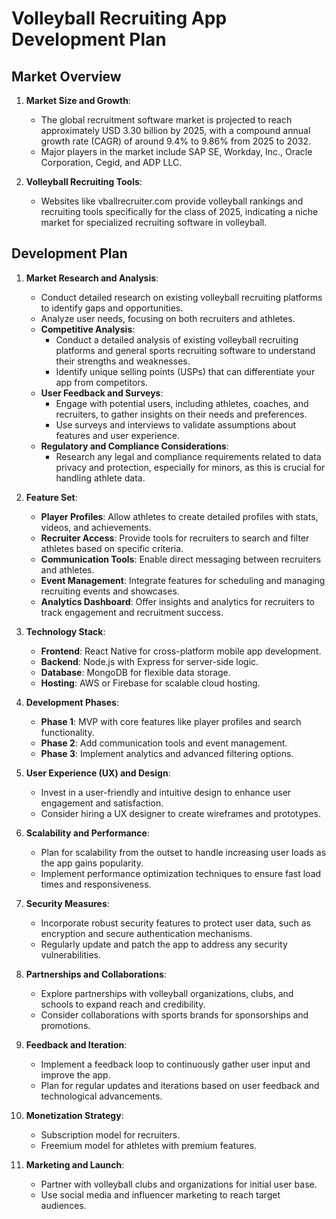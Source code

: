 # Volleyball Recruiting App Development Plan

## Market Overview

1. **Market Size and Growth**: 
   - The global recruitment software market is projected to reach approximately USD 3.30 billion by 2025, with a compound annual growth rate (CAGR) of around 9.4% to 9.86% from 2025 to 2032.
   - Major players in the market include SAP SE, Workday, Inc., Oracle Corporation, Cegid, and ADP LLC.

2. **Volleyball Recruiting Tools**:
   - Websites like vballrecruiter.com provide volleyball rankings and recruiting tools specifically for the class of 2025, indicating a niche market for specialized recruiting software in volleyball.

## Development Plan

1. **Market Research and Analysis**:
   - Conduct detailed research on existing volleyball recruiting platforms to identify gaps and opportunities.
   - Analyze user needs, focusing on both recruiters and athletes.
   - **Competitive Analysis**: 
     - Conduct a detailed analysis of existing volleyball recruiting platforms and general sports recruiting software to understand their strengths and weaknesses.
     - Identify unique selling points (USPs) that can differentiate your app from competitors.
   - **User Feedback and Surveys**:
     - Engage with potential users, including athletes, coaches, and recruiters, to gather insights on their needs and preferences.
     - Use surveys and interviews to validate assumptions about features and user experience.
   - **Regulatory and Compliance Considerations**:
     - Research any legal and compliance requirements related to data privacy and protection, especially for minors, as this is crucial for handling athlete data.

2. **Feature Set**:
   - **Player Profiles**: Allow athletes to create detailed profiles with stats, videos, and achievements.
   - **Recruiter Access**: Provide tools for recruiters to search and filter athletes based on specific criteria.
   - **Communication Tools**: Enable direct messaging between recruiters and athletes.
   - **Event Management**: Integrate features for scheduling and managing recruiting events and showcases.
   - **Analytics Dashboard**: Offer insights and analytics for recruiters to track engagement and recruitment success.

3. **Technology Stack**:
   - **Frontend**: React Native for cross-platform mobile app development.
   - **Backend**: Node.js with Express for server-side logic.
   - **Database**: MongoDB for flexible data storage.
   - **Hosting**: AWS or Firebase for scalable cloud hosting.

4. **Development Phases**:
   - **Phase 1**: MVP with core features like player profiles and search functionality.
   - **Phase 2**: Add communication tools and event management.
   - **Phase 3**: Implement analytics and advanced filtering options.

5. **User Experience (UX) and Design**:
   - Invest in a user-friendly and intuitive design to enhance user engagement and satisfaction.
   - Consider hiring a UX designer to create wireframes and prototypes.

6. **Scalability and Performance**:
   - Plan for scalability from the outset to handle increasing user loads as the app gains popularity.
   - Implement performance optimization techniques to ensure fast load times and responsiveness.

7. **Security Measures**:
   - Incorporate robust security features to protect user data, such as encryption and secure authentication mechanisms.
   - Regularly update and patch the app to address any security vulnerabilities.

8. **Partnerships and Collaborations**:
   - Explore partnerships with volleyball organizations, clubs, and schools to expand reach and credibility.
   - Consider collaborations with sports brands for sponsorships and promotions.

9. **Feedback and Iteration**:
   - Implement a feedback loop to continuously gather user input and improve the app.
   - Plan for regular updates and iterations based on user feedback and technological advancements.

10. **Monetization Strategy**:
    - Subscription model for recruiters.
    - Freemium model for athletes with premium features.

11. **Marketing and Launch**:
    - Partner with volleyball clubs and organizations for initial user base.
    - Use social media and influencer marketing to reach target audiences.
